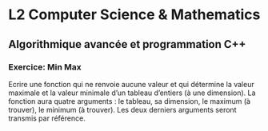 <h1>L2 Computer Science & Mathematics</h1>
<h2>Algorithmique avancée et programmation C++</h2>
<h3>Exercice: Min Max</h3>
Ecrire une fonction qui ne renvoie aucune valeur et qui détermine la valeur maximale et la valeur minimale d’un tableau d’entiers (à une dimension). 
La fonction aura quatre arguments : le tableau, sa dimension, le maximum (à trouver), le minimum (à trouver). 
Les deux derniers arguments seront transmis par référence.
